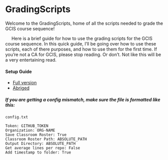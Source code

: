 # GradingScripts
Welcome to the GradingScripts, home of all the scripts needed to grade the GCIS course sequence!

&nbsp;&nbsp;&nbsp;&nbsp;&nbsp;Here is a brief guide for how to use the grading scripts for the GCIS course sequence. In this quick guide, I’ll be going over how to use these scripts, each of there purposes, and how to use them for the first time. If you’re not a CA for GCIS, please stop reading. Or don’t. Not like this will be a very entertaining read.

#### Setup Guide
- [Full version](README_ORIG.md)
- [Abriged](README_ALT.md)

##### If you are getting a config mismatch, make sure the file is formatted like this:
`config.txt`
```
Token: GITHUB_TOKEN
Organization: ORG-NAME
Save Classroom Roster: True
Classroom Roster Path: ABSOLUTE_PATH
Output Directory: ABSOLUTE_PATH
Get average lines per repo: False
Add timestamp to folder: True
```
